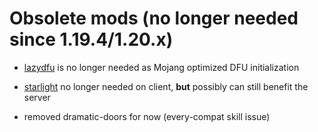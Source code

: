 # Obsolete mods (no longer needed since 1.19.4/1.20.x)
- [lazydfu](https://modrinth.com/mod/lazydfu) is no longer needed as Mojang optimized DFU initialization
- [starlight](https://modrinth.com/mod/starlight) no longer needed on client, **but** possibly can still benefit the server

- removed dramatic-doors for now (every-compat skill issue)